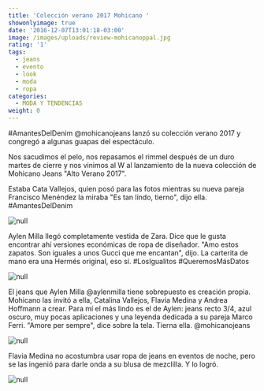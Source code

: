 ```yaml
---
title: 'Colección verano 2017 Mohicano '
showonlyimage: true
date: '2016-12-07T13:01:18-03:00'
image: /images/uploads/review-mohicanoppal.jpg
rating: '1'
tags:
  - jeans
  - evento
  - look
  - moda
  - ropa
categories:
  - MODA Y TENDENCIAS
weight: 0
---
```

\#AmantesDelDenim @mohicanojeans lanzó su colección verano 2017 y congregó a algunas guapas del espectáculo.

<!--more-->

Nos sacudimos el pelo, nos repasamos el rimmel después de un duro martes de cierre y nos vinimos al W al lanzamiento de la nueva colección de Mohicano Jeans "Alto Verano 2017". 

Estaba Cata Vallejos, quien posó para las fotos mientras su nueva pareja Francisco Menéndez la miraba "Es tan lindo, tierno", dijo ella. #AmantesDelDenim

![null](/images/uploads/review-mohicano-4.jpg)

Aylen Milla llegó completamente vestida de Zara. Dice que le gusta encontrar ahí versiones económicas de ropa de diseñador. "Amo estos zapatos. Son iguales a unos Gucci que me encantan", dijo. La carterita de mano era una Hermés original, eso sí. #LosIgualitos #QueremosMásDatos

![null](/images/uploads/review-mohicano-1.jpg)

El jeans que Aylen Milla @aylenmilla tiene sobrepuesto es creación propia. Mohicano las invitó a ella, Catalina Vallejos, Flavia Medina y Andrea Hoffmann a crear. Para mí el más lindo es el de Aylen: jeans recto 3/4, azul oscuro, muy pocas aplicaciones y una leyenda dedicada a su pareja Marco Ferri. "Amore per sempre", dice sobre la tela. Tierna ella. @mohicanojeans

![null](/images/uploads/review-mohicano-2.jpg)

Flavia Medina no acostumbra usar ropa de jeans en eventos de noche, pero se las ingenió para darle onda a su blusa de mezclilla. Y lo logró.

![null](/images/uploads/review-mohicano-3.jpg)
